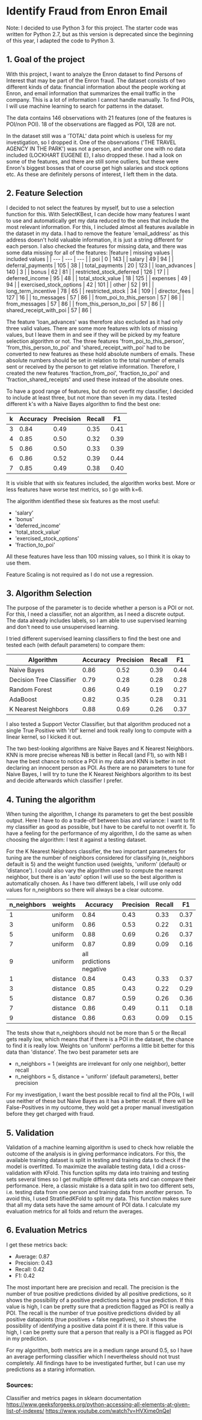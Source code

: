 Identify Fraud from Enron Email
===


Note: I decided to use Python 3 for this project. The starter code was written for Python 2.7, but as this version is deprecated since the beginning of this year, I adapted the code to Python 3.

## 1. Goal of the project
With this project, I want to analyze the Enron dataset to find Persons of Interest that may be part of the Enron fraud.
The dataset consists of two different kinds of data: financial information about the people working at Enron, and email information that summarizes the email traffic in the company. This is a lot of information I cannot handle manually. To find POIs, I will use machine learning to search for patterns in the dataset. 

The data contains 146 observations with 21 features (one of the features is POI/non POI). 18 of the observations are flagged as POI, 128 are not.

In the dataset still was a 'TOTAL' data point which is useless for my investigation, so I dropped it. One of the observations ('THE TRAVEL AGENCY IN THE PARK') was not a person, and another one with no data included (LOCKHART EUGENE E), I also dropped these.
I had a look on some of the features, and there are still some outliers, but these were Enron's biggest bosses that of course get high salaries and stock options etc. As these are definitely persons of interest, I left them in the data.


## 2. Feature Selection

I decided to not select the features by myself, but to use a selection function for this. With SelectKBest, I can decide how many features I want to use and automatically get my data reduced to the ones that include the most relevant information.
For this, I included almost all features available in the dataset in my data. I had to remove the feature 'email_address' as this address doesn't hold valuable information, it is just a string different for each person. I also checked the features for missing data, and there was some data missing for all of the features:
|feature | missing values | included values |
| --- | --- | --- |
| poi | 0 | 143 |
| salary | 49 | 94 |
| deferral_payments | 105 | 38 |
| total_payments | 20 | 123 |
| loan_advances | 140 | 3 |
| bonus | 62 | 81 |
| restricted_stock_deferred | 126 | 17 |
| deferred_income | 95 | 48 |
| total_stock_value | 18 | 125 |
| expenses | 49 | 94 |
| exercised_stock_options | 42 | 101 |
| other | 52 | 91 |
| long_term_incentive | 78 | 65 |
| restricted_stock | 34 | 109 |
| director_fees | 127 | 16 |
| to_messages | 57 | 86 |
| from_poi_to_this_person | 57 | 86 |
| from_messages | 57 | 86 |
| from_this_person_to_poi | 57 | 86 |
| shared_receipt_with_poi | 57 | 86 |

The feature 'loan_advances' was therefore also excluded as it had only three valid values. There are some more features with lots of missing values, but I leave them in and see if they will be picked by my feature selection algorithm or not.
The three features  'from_poi_to_this_person', 'from_this_person_to_poi' and 'shared_receipt_with_poi' had to be converted to new features as these hold absolute numbers of emails. These absolute numbers should be set in relation to the total number of emails sent or received by the person to get relative information. Therefore, I created the new features 'fraction_from_poi', 'fraction_to_poi' and 'fraction_shared_receipts' and used these instead of the absolute ones.

To have a good range of features, but do not overfit my classifier, I decided to include at least three, but not more than seven in my data. I tested different k's with a Naive Bayes algorithm to find the best one:

| k | Accuracy| Precision | Recall | F1
| -------- | -------- |  -------- |  -------- |  -------- | 
| 3     | 0.84    | 0.49| 0.35 | 0.41 |
| 4     | 0.85    | 0.50| 0.32 | 0.39 |
| 5     | 0.86    | 0.50| 0.33 | 0.39 |
| 6     | 0.86    | 0.52| 0.39 | 0.44 |
| 7     | 0.85    | 0.49| 0.38 | 0.40 |

It is visible that with six features included, the algorithm works best. More or less features have worse test metrics, so I go with k=6.


The algorithm identified these six features as the most useful:
- 'salary'
- 'bonus'
- 'deferred_income'
- 'total_stock_value'
- 'exercised_stock_options'
- 'fraction_to_poi'

All these features have less than 100 missing values, so I think it is okay to use them.

Feature Scaling is not required as I do not use a regression.



## 3. Algorithm Selection

The purpose of the parameter is to decide whether a person is a POI or not. For this, I need a classifier, not an algorithm, as I need a discrete output.
The data already includes labels, so I am able to use supervised learning and don't need to use unsupervised learning.

I tried different supervised learning classifiers to find the best one and tested each (with default parameters) to compare them:

| Algorithm | Accuracy| Precision | Recall | F1
| -------- | -------- |  -------- |  -------- |  -------- | 
| Naive Bayes     | 0.86    | 0.52| 0.39 | 0.44 |
| Decision Tree Classifier     | 0.79 | 0.28 | 0.28 | 0.28 |
| Random Forest     | 0.86 | 0.49 | 0.19 | 0.27 |
| AdaBoost    | 0.82     | 0.35 | 0.28 | 0.31
| K Nearest Neighbors     | 0.88 | 0.69 | 0.26 | 0.37 | 

I also tested a Support Vector Classifier, but that algorithm produced not a single True Positive with 'rbf' kernel and took really long to compute with a linear kernel, so I kicked it out.

The two best-looking algorithms are Naive Bayes and K Nearest Neighbors. KNN is more precise whereas NB is better in Recall (and F1), so with NB I have the best chance to notice a POI in my data and KNN is better in not declaring an innocent person as POI.
As there are no parameters to tune for Naive Bayes, I will try to tune the K Nearest Neighbors algorithm to its best and decide afterwards which classifier I prefer.


## 4. Tuning the algorithm

When tuning the algorithm, I change its parameters to get the best possible output. Here I have to do a trade-off between bias and variance: I want to fit my classifier as good as possible, but I have to be careful to not overfit it.
To have a feeling for the performance of my algorithm, I do the same as when choosing the algorithm: I test it against a testing dataset.

For the K Nearest Neighbors classifier, the two important parameters for tuning are the number of neighbors considered for classifying (n_neighbors default is 5) and the weight function used (weights, 'uniform' (default) or 'distance'). I could also vary the algorithm used to compute the nearest neighbor, but there is an 'auto' option I will use so the best algorithm is automatically chosen.
As I have two different labels, I will use only odd values for n_neighbors so there will always be a clear outcome.

| n_neighbors | weights | Accuracy| Precision | Recall | F1
| -------- | -------- |  -------- |  -------- |  -------- | -------- |
| 1 | uniform | 0.84  | 0.43 | 0.33 | 0.37 |
| 3 | uniform |  0.86 | 0.53 | 0.22 | 0.31 |
| 5 | uniform | 0.88 | 0.69 | 0.26 | 0.37 |
| 7 | uniform |  0.87 | 0.89 | 0.09 | 0.16 |
| 9 | uniform |  all prdictions negative |  |  |  |
| 1 | distance |  0.84  | 0.43 | 0.33 | 0.37 |
| 3 | distance |  0.85 | 0.43 | 0.22 | 0.29 |
| 5 | distance |  0.87 | 0.59 | 0.26 | 0.36 |
| 7 | distance |  0.86 | 0.49 | 0.11 | 0.18 |
| 9 | distance |  0.86 | 0.63 | 0.09 | 0.15 |

The tests show that n_neighbors should not be more than 5 or the Recall gets really low, which means that if there is a POI in the dataset, the chance to find it is really low. 
Weights on 'uniform' performs a little bit better for this data than 'distance'.
The two best parameter sets are 
- n_neighbors = 1 (weights are irrelevant for only one neighbor), better recall
- n_neighbors = 5, distance = 'uniform' (default parameters), better precision

For my investigation, I want the best possible recall to find all the POIs, I will use neither of these but Naive Bayes as it has a better recall.
If there will be False-Positives in my outcome, they wold get a proper manual investigation before they get charged with fraud.


## 5. Validation

Validation of a machine learning algorithm is used to check how reliable the outcome of the analysis is in giving performance indicators. For this, the available training dataset is split in testing and training data to check if the model is overfitted.
To maximize the available testing data, I did a cross-validation with KFold. This function splits my data into training and testing sets several times so I get multiple different data sets and can compare their performance. 
Here, a classic mistake is a data split in two too different sets, i.e. testing data from one person and training data from another person. To avoid this, I used StratifiedKFold to split my data. This function makes sure that all my data sets have the same amount of POI data.
I calculate my evaluation metrics for all folds and return the averages.


## 6. Evaluation Metrics

I get these metrics back:
- Average: 0.87
- Precision: 0.43
- Recall: 0.42
- F1: 0.42

The most important here are precision and recall. 
The precision is the number of true positive predictions divided by all positive predictions, so it shows the possibility of a positive predictions being a true prediction. If this value is high, I can be pretty sure that a prediction flagged as POI is really a POI.
The recall is the number of true positive predictions divided by all positive datapoints (true positives + false negatives), so it shows the possibility of identifying a positive data point if it is there. If this value is high, I can be pretty sure that a person that really is a POI is flagged as POI in my prediction.

For my algorithm, both metrics are in a medium range around 0.5, so I have an average performing classifier which I nevertheless should not trust completely. All findings have to be investigated further, but I can use my predictions as a staring information. 



### Sources:

Classifier and metrics pages in sklearn documentation
https://www.geeksforgeeks.org/python-accessing-all-elements-at-given-list-of-indexes/
https://www.youtube.com/watch?v=HVXime0nQeI